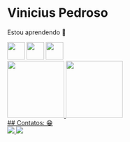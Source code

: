 # Vinicius Pedroso

Estou aprendendo 🧐

<img src="https://cdn.jsdelivr.net/gh/devicons/devicon@latest/icons/java/java-original-wordmark.svg" width="40" height="40" /> 

<img src="https://cdn.jsdelivr.net/gh/devicons/devicon@latest/icons/javascript/javascript-original.svg" width="40" height="40" /> 

<img src="https://cdn.jsdelivr.net/gh/devicons/devicon@latest/icons/python/python-original-wordmark.svg" width="40" height="40" />                     
<div> 
<a href="https://github.com/Draxyzz"> 
<img loading="lazy" height="130em" src="https://github-readme-stats.vercel.app/api/top-langs/?username=Draxyzz&layout=compact&langs_count=7&theme=dracula"/> 
<img loading="lazy" height="130em" src="https://github-readme-stats.vercel.app/api?username=Draxyzz&show_icons=true&theme=dracula&include_all_commits=true&count_private=true"/> </div>  
    ## Contatos: 😁  

<div> <a href = "viniciussilvapedroso@gmail.com"><img loading="lazy" src="https://img.shields.io/badge/Gmail-D14836?style=for-the-badge&logo=gmail&logoColor=white" target="_"blank"</a>
<a href="https://www.linkedin.com/in/https://https://www.linkedin.com/in/vinícius-pedroso-29aab02b8//" target="_blank"><img loading="lazy" src="https://img.shields.io/badge/-LinkedIn-%230077B5?style=for-the-badge&logo=linkedin&logoColor=white" target="_blank"></a> 
</div>
